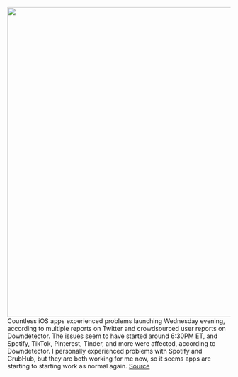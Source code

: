 <img src='https://cdn.vox-cdn.com/thumbor/hmLXfmFTOAewDzoEkEojT4ZTJVQ=/0x0:2040x1360/1200x800/filters:focal(857x517:1183x843)/cdn.vox-cdn.com/uploads/chorus_image/image/66762059/akrales_190914_3666_0109.0.jpg' width='700px' /><br/>
Countless iOS apps experienced problems launching Wednesday evening, according to multiple reports on Twitter and crowdsourced user reports on Downdetector. The issues seem to have started around 6:30PM ET, and Spotify, TikTok, Pinterest, Tinder, and more were affected, according to Downdetector. I personally experienced problems with Spotify and GrubHub, but they are both working for me now, so it seems apps are starting to starting work as normal again.
<a href='https://www.theverge.com/2020/5/6/21250023/facebook-sdk-login-spotify-tinder-tiktok-ios-iphone-crash'> Source <a/>